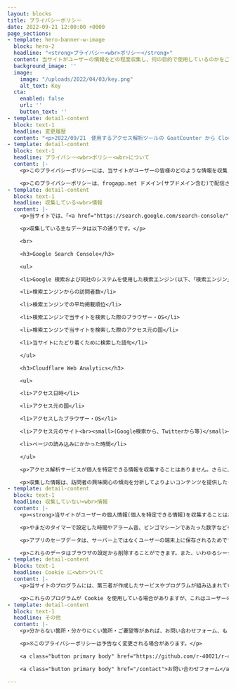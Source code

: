 ```yaml
---
layout: blocks
title: プライバシーポリシー
date: 2022-09-21 12:00:00 +0000
page_sections:
- template: hero-banner-w-image
  block: hero-2
  headline: "<strong>プライバシー<wbr>ポリシー</strong>"
  content: 当サイトがユーザーの情報をどの程度収集し、何の目的で使用しているのかをご説明します。<br><br>最終更新：2022/9/21<br>公開：2021/3/27
  background_image: ''
  image:
    image: "/uploads/2022/04/03/key.png"
    alt_text: Key
  cta:
    enabled: false
    url: ''
    button_text: ''
- template: detail-content
  block: text-1
  headline: 変更履歴
  content: "<p>2022/09/21　使用するアクセス解析ツールの GoatCounter から Cloudflare Web Analytics への変更、読みやすさの改善</p>"
- template: detail-content
  block: text-1
  headline: プライバシー<wbr>ポリシー<wbr>について
  content: |-
    <p>このプライバシーポリシーには、当サイトがユーザーの皆様のどのような情報を収集し、それがどのように利用されているかが記されています。</p>

    <p>このプライバシーポリシーは、frogapp.net ドメイン(サブドメイン含む)で配信されるすべてのサービスに適用されます。</p>
- template: detail-content
  block: text-1
  headline: 収集している<wbr>情報
  content: |-
    <p>当サイトでは、「<a href="https://search.google.com/search-console/" target="_blank" rel="noopener noreferrer" rel="noopener noreferrer">Google Search Console</a>」と「<a href="https://www.cloudflare.com/ja-jp/web-analytics/" target="_blank" rel="noopener noreferrer" rel="noopener noreferrer">Cloudflare Web Analytics</a>」の 2 つのサービスを利用してユーザーのアクセス状況を収集しています。</p>

    <p>収集している主なデータは以下の通りです。</p>

    <br>

    <h3>Google Search Console</h3>

    <ul>

    <li>Google 検索および同社のシステムを使用した検索エンジン(以下、「検索エンジン」)での当サイトの表示数</li>

    <li>検索エンジンからの訪問者数</li>

    <li>検索エンジンでの平均掲載順位</li>

    <li>検索エンジンで当サイトを検索した際のブラウザー・OS</li>

    <li>検索エンジンで当サイトを検索した際のアクセス元の国</li>

    <li>当サイトにたどり着くために検索した語句</li>

    </ul>

    <h3>Cloudflare Web Analytics</h3>

    <ul>

    <li>アクセス日時</li>

    <li>アクセス元の国</li>

    <li>アクセスしたブラウザー・OS</li>

    <li>アクセス元のサイト<br><small>(Google検索から、Twitterから等)</small></li>

    <li>ページの読み込みにかかった時間</li>

    </ul>

    <p>アクセス解析サービスが個人を特定できる情報を収集することはありません。さらに、運営者はアクセス解析サービスにより統計処理された情報しか閲覧できません。</p>

    <p>収集した情報は、訪問者の興味関心の傾向を分析してよりよいコンテンツを提供したり、ウェブページの問題を迅速に発見し修正したりするために用いられます。</p>
- template: detail-content
  block: text-1
  headline: 収集していない<wbr>情報
  content: |-
    <p><strong>当サイトがユーザーの個人情報(個人を特定できる情報)を収集することはありませんし、する気もありません。</strong></p>

    <p>やまだのタイマーで設定した時間やアラーム音、ビンゴマシーンであたった数字などを、運営者が知ることは一切できません。</p>

    <p>アプリのセーブデータは、サーバー上ではなくユーザーの端末上に保存されるためです。<br><small>具体的には、「Local Storage」という仕組みを利用しています。</small></p>

    <p>これらのデータはブラウザの設定から削除することができます。また、いわゆるシークレットモードでは、ブラウザを終了するとこれらのデータが自動的に削除されます。</p>
- template: detail-content
  block: text-1
  headline: Cookie に<wbr>ついて
  content: |-
    <p>当サイトのプログラムには、第三者が作成したサービスやプログラムが組み込まれていることがほとんどです。</p>

    <p>これらのプログラムが Cookie を使用している場合がありますが、これはユーザーの皆様に快適なネット体験をしていただくためのものであって、ユーザーの皆様を追跡するためのものではありません。</p>
- template: detail-content
  block: text-1
  headline: その他
  content: |-
    <p>分からない箇所・分かりにくい箇所・ご要望等があれば、お問い合わせフォーム、もしくは GitHub Issue にお気軽にお書きください。</p>

    <p>※このプライバシーポリシーは予告なく変更される場合があります。</p>

    <a class="button primary body" href="https://github.com/r-40021/r-40021.github.io/issues" target="_blank" rel="noopener noreferrer">GitHub Issues</a>

    <a class="button primary body" href="/contact">お問い合わせフォーム</a>

---
```

